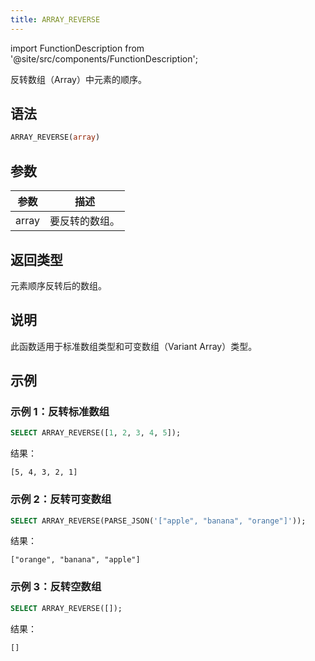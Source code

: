 ```yaml
---
title: ARRAY_REVERSE
---
```

import FunctionDescription from '@site/src/components/FunctionDescription';

<FunctionDescription description="引入或更新于：v1.2.762"/>

反转数组（Array）中元素的顺序。

## 语法

```sql
ARRAY_REVERSE(array)
```

## 参数

| 参数 | 描述 |
|-----------|-------------|
| array     | 要反转的数组。 |

## 返回类型

元素顺序反转后的数组。

## 说明

此函数适用于标准数组类型和可变数组（Variant Array）类型。

## 示例

### 示例 1：反转标准数组

```sql
SELECT ARRAY_REVERSE([1, 2, 3, 4, 5]);
```

结果：

```
[5, 4, 3, 2, 1]
```

### 示例 2：反转可变数组

```sql
SELECT ARRAY_REVERSE(PARSE_JSON('["apple", "banana", "orange"]'));
```

结果：

```
["orange", "banana", "apple"]
```

### 示例 3：反转空数组

```sql
SELECT ARRAY_REVERSE([]);
```

结果：

```
[]
```